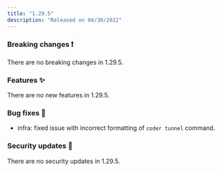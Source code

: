 ```yaml
---
title: "1.29.5"
description: "Released on 04/30/2022"
---
```


### Breaking changes ❗

There are no breaking changes in 1.29.5.

### Features ✨

There are no new features in 1.29.5.

### Bug fixes 🐛

- infra: fixed issue with incorrect formatting of `coder tunnel` command.

### Security updates 🔐

There are no security updates in 1.29.5.
